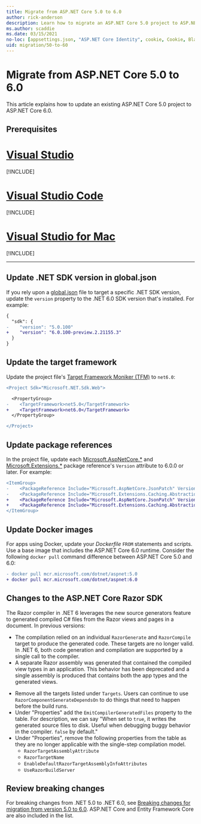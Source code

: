 ```yaml
---
title: Migrate from ASP.NET Core 5.0 to 6.0
author: rick-anderson
description: Learn how to migrate an ASP.NET Core 5.0 project to ASP.NET Core 6.0.
ms.author: scaddie
ms.date: 03/15/2021
no-loc: [appsettings.json, "ASP.NET Core Identity", cookie, Cookie, Blazor, "Blazor Server", "Blazor WebAssembly", "Identity", "Let's Encrypt", Razor, SignalR]
uid: migration/50-to-60
---
```

# Migrate from ASP.NET Core 5.0 to 6.0

This article explains how to update an existing ASP.NET Core 5.0 project to ASP.NET Core 6.0.

## Prerequisites

# [Visual Studio](#tab/visual-studio)

[!INCLUDE[](~/includes/net-prereqs-vs-6.0.md)]

# [Visual Studio Code](#tab/visual-studio-code)

[!INCLUDE[](~/includes/net-prereqs-vsc-6.0.md)]

# [Visual Studio for Mac](#tab/visual-studio-mac)

[!INCLUDE[](~/includes/net-prereqs-mac-6.0.md)]

---

## Update .NET SDK version in global.json

If you rely upon a [global.json](/dotnet/core/tools/global-json) file to target a specific .NET SDK version, update the `version` property to the .NET 6.0 SDK version that's installed. For example:

```diff
{
  "sdk": {
-    "version": "5.0.100"
+    "version": "6.0.100-preview.2.21155.3"
  }
}
```

## Update the target framework

Update the project file's [Target Framework Moniker (TFM)](/dotnet/standard/frameworks) to `net6.0`:

```diff
<Project Sdk="Microsoft.NET.Sdk.Web">

  <PropertyGroup>
-    <TargetFramework>net5.0</TargetFramework>
+    <TargetFramework>net6.0</TargetFramework>
  </PropertyGroup>

</Project>
```

## Update package references

In the project file, update each [Microsoft.AspNetCore.*](https://www.nuget.org/packages?q=Microsoft.AspNetCore.*) and [Microsoft.Extensions.*](https://www.nuget.org/packages?q=Microsoft.Extensions.*) package reference's `Version` attribute to 6.0.0 or later. For example:

```diff
<ItemGroup>
-    <PackageReference Include="Microsoft.AspNetCore.JsonPatch" Version="5.0.3" />
-    <PackageReference Include="Microsoft.Extensions.Caching.Abstractions" Version="5.0.0" />
+    <PackageReference Include="Microsoft.AspNetCore.JsonPatch" Version="6.0.0-preview.2.*" />
+    <PackageReference Include="Microsoft.Extensions.Caching.Abstractions" Version="6.0.0-preview.2.*" />
</ItemGroup>
```

## Update Docker images

For apps using Docker, update your *Dockerfile* `FROM` statements and scripts. Use a base image that includes the ASP.NET Core 6.0 runtime. Consider the following `docker pull` command difference between ASP.NET Core 5.0 and 6.0:

```diff
- docker pull mcr.microsoft.com/dotnet/aspnet:5.0
+ docker pull mcr.microsoft.com/dotnet/aspnet:6.0
```

## Changes to the ASP.NET Core Razor SDK

The Razor compiler in .NET 6 leverages the new source generators feature to generated compiled C# files from the Razor views and pages in a document. In previous versions:

* The compilation relied on an individual `RazorGenerate` and `RazorCompile` target to produce the generated code. These targets are no longer valid. In .NET 6, both code generation and compilation are supported by a single call to the compiler.
* A separate Razor assembly was generated that contained the compiled view types in an application. This behavior has been deprecated and a single assembly is produced that contains both the app types and the generated views.

- Remove all the targets listed under `Targets`. Users can continue to use `RazorComponentGenerateDependsOn` to do things that need to happen before the build runs.
- Under "Properties" add the `EmitCompilerGeneratedFiles` property to the table. For description, we can say "When set to `true`, it writes the generated source files to disk. Useful when debugging buggy behavior in the compiler. `false` by default."
- Under "Properties", remove the following properties from the table as they are no longer applicable with the single-step compilation model.
  - `RazorTargetAssemblyAttribute`
  - `RazorTargetName`
  - `EnableDefaultRazorTargetAssemblyInfoAttributes`
  - `UseRazorBuildServer`

## Review breaking changes

For breaking changes from .NET 5.0 to .NET 6.0, see [Breaking changes for migration from version 5.0 to 6.0](/dotnet/core/compatibility/6.0). ASP.NET Core and Entity Framework Core are also included in the list.
